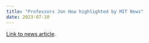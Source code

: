 ```yaml
---
title: "Professors Jon How highlighted by MIT News"
date: 2023-07-10
---
```


[Link to news article](https://news.mit.edu/2023/autonomous-innovations-uncertain-world-jonathan-how-0830).

